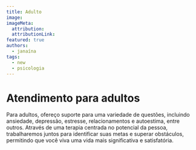 ```yaml
---
title: Adulto
image:
imageMeta:
  attribution:
  attributionLink:
featured: true
authors: 
  - janaína
tags:
  - new
  - psicologia
---
```


# Atendimento para adultos

Para adultos, ofereço suporte para uma variedade de questões, incluindo ansiedade, depressão, estresse, relacionamentos e autoestima, entre outros.  Através de uma terapia centrada no potencial da pessoa, trabalharemos juntos para identificar suas metas e superar obstáculos, permitindo que você viva uma vida mais significativa e satisfatória.
